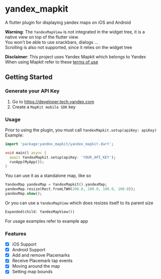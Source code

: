 # yandex_mapkit

A flutter plugin for displaying yandex maps on iOS and Android

__Warning__: The `YandexMapView` is not integrated in the widget tree, it is a native view on top of the flutter view.  
You won't be able to use snackbars, dialogs ...  
Scrolling is also not supported, since it relies on the widget tree  

__Disclaimer__: This project uses Yandex Mapkit which belongs to Yandex  
When using Mapkit refer to these [terms of use](https://tech.yandex.com/maps/doc/mapkit/3.x/concepts/conditions-docpage/)

## Getting Started

### Generate your API Key

1. Go to https://developer.tech.yandex.com
2. Create a `MapKit mobile SDK` key

### Usage

Prior to using the plugin, you must call `YandexMapkit.setup(apiKey: apiKey)`
Example:

```dart
import 'package:yandex_mapkit/yandex_mapkit.dart';

void main() async {
  await YandexMapkit.setup(apiKey: 'YOUR_API_KEY');
  runApp(MyApp());
}
```

You can use it as a standalone map, like so

```dart
YandexMap yandexMap = YandexMapkit().yandexMap;
yandexMap.resize(Rect.fromLTWH(200.0, 200.0, 100.0, 100.0));
yandexMap.show();
```

Or you can use a `YandexMapView` which does resizes itself to its parent size

```dart
Expanded(child: YandexMapView())
```

For usage examples refer to example app

### Features

- [X] iOS Support
- [X] Android Support
- [X] Add and remove Placemarks
- [X] Receive Placemark tap events
- [X] Moving around the map
- [X] Setting map bounds
